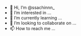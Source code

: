 - 👋 Hi, I’m @ssachinnn_
- 👀 I’m interested in ...
- 🌱 I’m currently learning ...
- 💞️ I’m looking to collaborate on ...
- 📫 How to reach me ...

<!---
ssachinnn/ssachinnn is a ✨ special ✨ repository because its `README.md` (this file) appears on your GitHub profile.
You can click the Preview link to take a look at your changes.
--->
